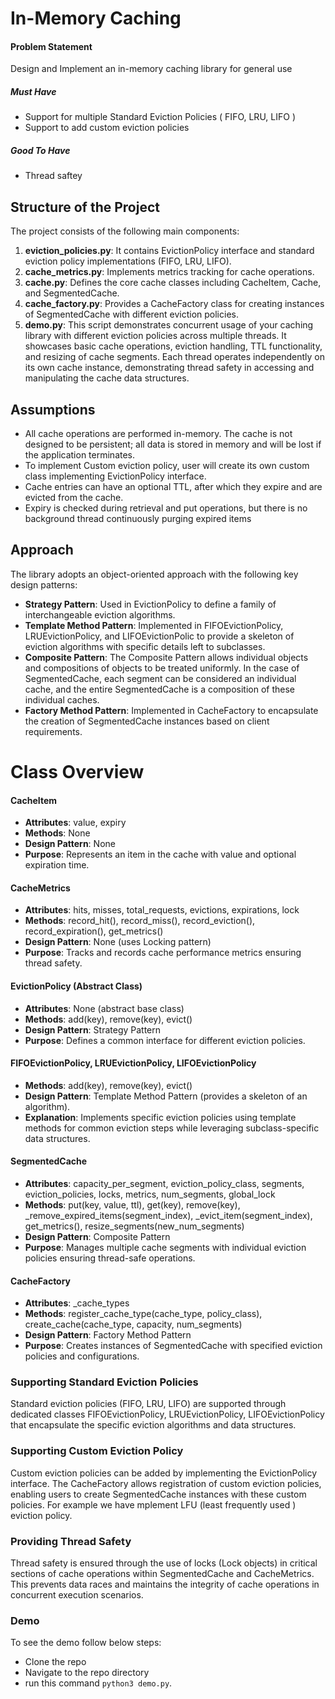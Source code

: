 # In-Memory Caching 

#### Problem Statement
Design and Implement an in-memory caching library for general use
##### Must Have
- Support for multiple Standard Eviction Policies ( FIFO, LRU, LIFO )
- Support to add custom eviction policies
##### Good To Have
- Thread saftey

## Structure of the Project

The project consists of the following main components:
1. **eviction_policies.py**: It contains EvictionPolicy interface and standard eviction policy implementations (FIFO, LRU, LIFO).
2. **cache_metrics.py**: Implements metrics tracking for cache operations.
3. **cache.py**: Defines the core cache classes including CacheItem, Cache, and SegmentedCache.
4. **cache_factory.py**: Provides a CacheFactory class for creating instances of SegmentedCache with different eviction policies.
5. **demo.py**: This script demonstrates concurrent usage of your caching library with different eviction policies across multiple threads. It showcases basic cache operations, eviction handling, TTL functionality, and resizing of cache segments. Each thread operates independently on its own cache instance, demonstrating thread safety in accessing and manipulating the cache data structures.

## Assumptions
- All cache operations are performed in-memory. The cache is not designed to be persistent; all data is stored in memory and will be lost if the application terminates.
- To implement Custom eviction policy, user will create its own custom class implementing EvictionPolicy interface.
- Cache entries can have an optional TTL, after which they expire and are evicted from the cache.
- Expiry is checked during retrieval and put operations, but there is no background thread continuously purging expired items

## Approach

The library adopts an object-oriented approach with the following key design patterns:
- **Strategy Pattern**: Used in EvictionPolicy to define a family of interchangeable eviction algorithms.
- **Template Method Pattern**: Implemented in FIFOEvictionPolicy, LRUEvictionPolicy, and LIFOEvictionPolic to provide a skeleton of eviction algorithms with specific details left to subclasses.
- **Composite Pattern**: The Composite Pattern allows individual objects and compositions of objects to be treated uniformly. In the case of SegmentedCache, each segment can be considered an individual cache, and the entire SegmentedCache is a composition of these individual caches.
- **Factory Method Pattern**: Implemented in CacheFactory to encapsulate the creation of SegmentedCache instances based on client requirements.


# Class Overview

#### CacheItem
- **Attributes**: value, expiry
- **Methods**: None
- **Design Pattern**: None
- **Purpose**: Represents an item in the cache with value and optional expiration time.

#### CacheMetrics
- **Attributes**: hits, misses, total_requests, evictions, expirations, lock
- **Methods**: record_hit(), record_miss(), record_eviction(), record_expiration(), get_metrics()
- **Design Pattern**: None (uses Locking pattern)
- **Purpose**: Tracks and records cache performance metrics ensuring thread safety.

#### EvictionPolicy (Abstract Class)
- **Attributes**: None (abstract base class)
- **Methods**: add(key), remove(key), evict()
- **Design Pattern**: Strategy Pattern
- **Purpose**: Defines a common interface for different eviction policies.

#### FIFOEvictionPolicy, LRUEvictionPolicy, LIFOEvictionPolicy
- **Methods**: add(key), remove(key), evict()
- **Design Pattern**: Template Method Pattern (provides a skeleton of an algorithm).
- **Explanation**: Implements specific eviction policies using template methods for common eviction steps while leveraging subclass-specific data structures.
#### SegmentedCache
- **Attributes**: capacity_per_segment, eviction_policy_class, segments, eviction_policies, locks, metrics, num_segments, global_lock
- **Methods**: put(key, value, ttl), get(key), remove(key), _remove_expired_items(segment_index), _evict_item(segment_index), get_metrics(), resize_segments(new_num_segments)
- **Design Pattern**: Composite Pattern
- **Purpose**: Manages multiple cache segments with individual eviction policies ensuring thread-safe operations.

#### CacheFactory
- **Attributes**: _cache_types
- **Methods**: register_cache_type(cache_type, policy_class), create_cache(cache_type, capacity, num_segments)
- **Design Pattern**: Factory Method Pattern
- **Purpose**: Creates instances of SegmentedCache with specified eviction policies and configurations.


### Supporting Standard Eviction Policies

Standard eviction policies (FIFO, LRU, LIFO) are supported through dedicated classes FIFOEvictionPolicy, LRUEvictionPolicy, LIFOEvictionPolicy that encapsulate the specific eviction algorithms and data structures.

### Supporting Custom Eviction Policy

Custom eviction policies can be added by implementing the EvictionPolicy interface. The CacheFactory allows registration of custom eviction policies, enabling users to create SegmentedCache instances with these custom policies. For example we have mplement LFU (least frequently used ) eviction policy.

### Providing Thread Safety

Thread safety is ensured through the use of locks (Lock objects) in critical sections of cache operations within SegmentedCache and CacheMetrics. This prevents data races and maintains the integrity of cache operations in concurrent execution scenarios.

### Demo
To see the demo follow below steps:
- Clone the repo 
- Navigate to the repo directory
- run this command `python3 demo.py`. 


